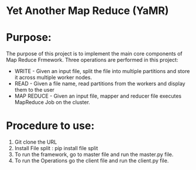 # Yet Another Map Reduce (YaMR)
# Purpose: 
The purpose of this project is to implement the main core components of Map Reduce Frmework. Three operations are 
performed in this project:
* WRITE - Given an input file, split the file into multiple partitions and store it across multiple worker nodes.
* READ - Given a file name, read partitions from the workers and display them to the user
* MAP REDUCE - Given an input file, mapper and reducer file executes MapReduce Job on the cluster.

# Procedure to use:
1. Git clone the URL
2. Install File split : pip install file split
3. To run the framework, go to master file and run the master.py file.
4. To run the Operations go the client file and run the client.py file.


